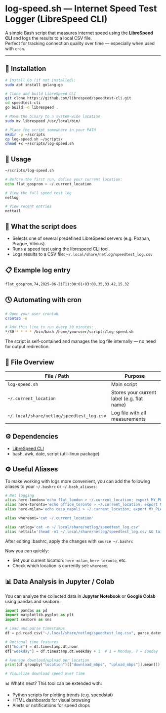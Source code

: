 # log-speed.sh — Internet Speed Test Logger (LibreSpeed CLI)

A simple Bash script that measures internet speed using the **LibreSpeed CLI** and logs the results to a local CSV file.  
Perfect for tracking connection quality over time — especially when used with `cron`.

---

## 🔧 Installation
```bash
# Install Go (if not installed):
sudo apt install golang-go

# Clone and build LibreSpeed CLI
git clone https://github.com/librespeed/speedtest-cli.git
cd speedtest-cli
go build -o librespeed .

# Move the binary to a system-wide location
sudo mv librespeed /usr/local/bin/

# Place the script somewhere in your PATH
mkdir -p ~/scripts
cp log-speed.sh ~/scripts/
chmod +x ~/scripts/log-speed.sh
```

## 🚀 Usage
```bash
~/scripts/log-speed.sh

# Before the first run, define your current location:
echo flat_gosprom > ~/.current_location

# View the full speed test log
netlog

# View recent entries
nettail
```

## 🧪 What the script does
- Selects one of several predefined LibreSpeed servers (e.g. Poznan, Prague, Vilnius).
- Runs a speed test using the librespeed CLI tool.
- Logs results to a CSV file:
`~/.local/share/netlog/speedtest_log.csv`

## 📋 Example log entry
`flat_gosprom,74,2025-06-21T11:00:01+03:00,35,33.42,15.32`

## 🕓 Automating with cron
```bash
# Open your user crontab
crontab -e

# Add this line to run every 30 minutes:
*/30 * * * * /bin/bash /home/youruser/scripts/log-speed.sh
```
The script is self-contained and manages the log file internally — no need for output redirection.

## 📁 File Overview
| File / Path                                          | Purpose                                         |
|------------------------------------------------------|-------------------------------------------------|
| `log-speed.sh`                                       | Main script                                     |
| `~/.current_location`                                | Stores your current label (e.g. flat name)      |
| `~/.local/share/netlog/speedtest_log.csv`            | Log file with all measurements                  |

## ⚙️ Dependencies
- [LibreSpeed CLI](https://github.com/librespeed/speedtest-cli)
- bash, awk, date, script (util-linux package)

## ⚙️ Useful Aliases

To make working with logs more convenient, you can add the following aliases to your `~/.bashrc` or `~/.bash_aliases`:

```bash
# Net logging
alias here-london='echo flat_london > ~/.current_location; export MY_PLACE=$(cat ~/.current_location 2>/dev/null)'
alias here-toronto='echo office_toronto > ~/.current_location; export MY_PLACE=$(cat ~/.current_location 2>/dev/null)'
alias here-milan='echo casa_napoli > ~/.current_location; export MY_PLACE=$(cat ~/.current_location 2>/dev/null)'

alias whereami='cat ~/.current_location'

alias netlog='cat -n ~/.local/share/netlog/speedtest_log.csv'
alias nettail='(head -n1 ~/.local/share/netlog/speedtest_log.csv && tail -n 10 ~/.local/share/netlog/speedtest_log.csv)'
```
After editing .bashrc, apply the changes with `source ~/.bashrc`

Now you can quickly:
- Set your current location: `here-milan`, `here-toronto`, etc.
- Check which location is currently set: `whereami`


## 📊 Data Analysis in Jupyter / Colab

You can analyze the collected data in **Jupyter Notebook** or **Google Colab** using pandas and seaborn:

```python
import pandas as pd
import matplotlib.pyplot as plt
import seaborn as sns

# Load and parse timestamps
df = pd.read_csv("~/.local/share/netlog/speedtest_log.csv", parse_dates=["timestamp"])

# Optional time features
df["hour"] = df.timestamp.dt.hour
df["weekday"] = df.timestamp.dt.weekday + 1  # 1 = Monday, 7 = Sunday

# Average download/upload per location
print(df.groupby("location")[["download_mbps", "upload_mbps"]].mean())

# Visualize download speed over time

```

📊 What’s next?
This tool can be extended with:
- Python scripts for plotting trends (e.g. speedstat)
- HTML dashboards for visual browsing
- Alerts or notifications for speed drops
